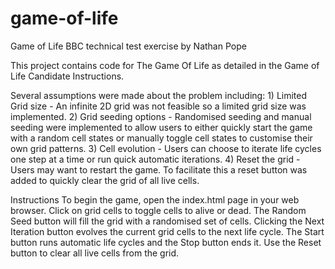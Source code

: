 # game-of-life

Game of Life BBC technical test exercise by Nathan Pope

This project contains code for The Game Of Life as detailed in the Game of Life Candidate Instructions.

Several assumptions were made about the problem including: 
    1) Limited Grid size - An infinite 2D grid was not feasible so a limited grid size was implemented. 
    2) Grid seeding options - Randomised seeding and manual seeding were implemented to allow users to either quickly start the game with a random cell states or manually toggle cell states to customise their own grid patterns. 
    3) Cell evolution - Users can choose to iterate life cycles one step at a time or run quick automatic iterations.
    4) Reset the grid - Users may want to restart the game. To facilitate this a reset button was added to quickly clear the grid of all live cells.


Instructions
    To begin the game, open the index.html page in your web browser.
    Click on grid cells to toggle cells to alive or dead.
    The Random Seed button will fill the grid with a randomised set of cells.
    Clicking the Next Iteration button evolves the current grid cells to the next life cycle.
    The Start button runs automatic life cycles and the Stop button ends it.
    Use the Reset button to clear all live cells from the grid.